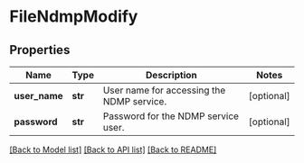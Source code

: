 # FileNdmpModify

## Properties
Name | Type | Description | Notes
------------ | ------------- | ------------- | -------------
**user_name** | **str** | User name for accessing the NDMP service. | [optional] 
**password** | **str** | Password for the NDMP service user. | [optional] 

[[Back to Model list]](../README.md#documentation-for-models) [[Back to API list]](../README.md#documentation-for-api-endpoints) [[Back to README]](../README.md)

